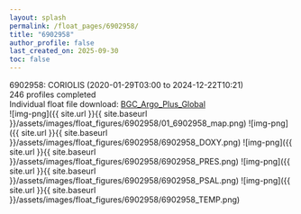 ```yaml
---
layout: splash
permalink: /float_pages/6902958/
title: "6902958"
author_profile: false
last_created_on: 2025-09-30
toc: false
---
```

 
6902958: CORIOLIS (2020-01-29T03:00 to 2024-12-22T10:21)\
246 profiles completed\
Individual float file download: [BGC_Argo_Plus_Global](https://ftp.soest.hawaii.edu/bgc_argo_plus/Individual_Floats/outliers_removed/6902958_Sprof_processed.nc)\
![img-png]({{ site.url }}{{ site.baseurl }}/assets/images/float_figures/6902958/01_6902958_map.png)
![img-png]({{ site.url }}{{ site.baseurl }}/assets/images/float_figures/6902958/6902958_DOXY.png)
![img-png]({{ site.url }}{{ site.baseurl }}/assets/images/float_figures/6902958/6902958_PRES.png)
![img-png]({{ site.url }}{{ site.baseurl }}/assets/images/float_figures/6902958/6902958_PSAL.png)
![img-png]({{ site.url }}{{ site.baseurl }}/assets/images/float_figures/6902958/6902958_TEMP.png)
